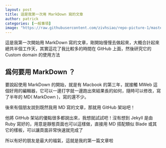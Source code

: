 ```yaml
---
layout: post
title: 這是我第一次用 MarkDown 寫的文章
author: patrick
categories: [一般事項]
image: "https://raw.githubusercontent.com/zivhsiao/repo-picture-1/master/images/milwaukee_1920x1278.jpg"  
---
```


這是我第一次開始用 MarkDown 寫的文章，剛開始慢慢去做起來，大概合計起來總共半個工作天，其實這花了我比較多的時間在 GitHub 上面，然後研究它的 Custom domain 的使用方法

## 爲何要用 MarkDown ？

要說起使用 MarkDown 的開始，就是有 Macbook 的第三年，就接觸 MWeb 這個好用的編輯器，它可以一邊打字就一邊跑出來結果長的如何，隨時可以修改，寫了半年的 MD( MarkDown )，寫的還不少。

後來有個朋友說到既然我用 MD 寫的文章，那就用 GitHub 架站吧！

他將 GitHub 架站的優點很多都說出來，我想就試試吧！沒有想到 Jekyll 是由 Ruby 寫好的，用意是靜態頁面也可以這樣做，直接用 MD 搭配類似 Blade 或其它的樣板，可以讓頁面非常快速就完成了

所以有好的朋友是最大的福氣，這就是我的第一篇文章啦